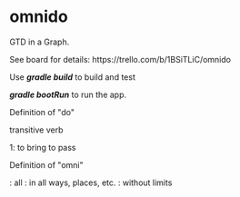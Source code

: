 # omnido
<p>GTD in a Graph.</p>
<p>See board for details: https://trello.com/b/1BSiTLiC/omnido</p>
<p>Use <b><i>gradle build</i></b> to build and test
<p><b><i>gradle bootRun</i></b> to run the app.

<p>Definition of "do"</p>
transitive verb
</p>1:  to bring to pass</p>

<p>Definition of "omni"</p>
: all : in all ways, places, etc. : without limits
